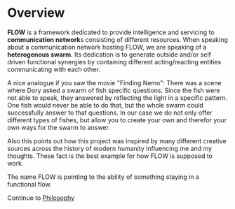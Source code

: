 # Overview

**FLOW** is a framework dedicated to provide intelligence and servicing to **communication network**s consisting of different resources. When speaking about a communication network hosting FLOW, we are speaking of a **heterogenous swarm**. Its dedication is to generate outside and/or self driven functional synergies by containing different acting/reacting entities communicating with each other.

A nice analogue if you saw the movie "Finding Nemo":
There was a scene where Dory asked a swarm of fish specific questions. Since the fish were not able to speak, they answered by reflecting the light in a specific pattern. One fish would never be able to do that, but the whole swarm could successfully answer to that questions. In our case we do not only offer different types of fishes, but allow you to create your own and therefor your own ways for the swarm to answer.

Also this points out how this project was inspired by many different creative sources across the history of modern humanity influencing me and my thoughts. These fact is the best example for how FLOW is supposed to work.

The name FLOW is pointing to the ability of something staying in a functional flow.

Continue to [Philosophy](https://github.com/RalphBariz/flow/blob/master/doc/philosophy.md)
